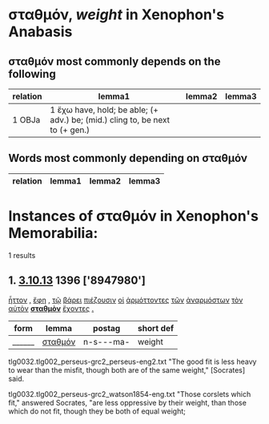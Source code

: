 # σταθμόν, *weight*  in Xenophon's Anabasis
##  σταθμόν most commonly depends on the following
| relation | lemma1 | lemma2 | lemma3  |
| --- | --- | --- | ---  |
| 1 OBJa | 1 ἔχω have, hold; be able; (+ adv.) be; (mid.) cling to, be next to (+ gen.) | 
## Words most commonly depending on σταθμόν
| relation | lemma1 | lemma2 | lemma3  |
| --- | --- | --- | ---  |
# Instances of σταθμόν in Xenophon's Memorabilia:
1 results
## 1. [3.10.13](https://beyond-translation.perseus.org/reader/urn:cts:greekLit:tlg0032.002.perseus-grc2:3.10.13?mode=syntax-trees) 1396 ['8947980']
[ἧττον](https://atlas-test.fly.dev/morphology/lemmas/?lang=grc&q=ἥσσων "ἥσσων a-s---nac less, weaker") [,](https://atlas-test.fly.dev/morphology/lemmas/?lang=grc&q=, ", u-------- NoDef") [ἔφη](https://atlas-test.fly.dev/morphology/lemmas/?lang=grc&q=φημί "φημί v3siia--- to say, to claim") [,](https://atlas-test.fly.dev/morphology/lemmas/?lang=grc&q=, ", u-------- NoDef") [τῷ](https://atlas-test.fly.dev/morphology/lemmas/?lang=grc&q=ὁ "ὁ l-s---nd- the") [βάρει](https://atlas-test.fly.dev/morphology/lemmas/?lang=grc&q=βάρος "βάρος n-s---nd- weight") [πιέζουσιν](https://atlas-test.fly.dev/morphology/lemmas/?lang=grc&q=πιέζω "πιέζω v3ppia--- to press, squeeze; oppress, distress") [οἱ](https://atlas-test.fly.dev/morphology/lemmas/?lang=grc&q=ὁ "ὁ l-p---mn- the") [ἁρμόττοντες](https://atlas-test.fly.dev/morphology/lemmas/?lang=grc&q=ἁρμόζω "ἁρμόζω v-pppamn- to fit together, join") [τῶν](https://atlas-test.fly.dev/morphology/lemmas/?lang=grc&q=ὁ "ὁ l-p---mg- the") [ἀναρμόστων](https://atlas-test.fly.dev/morphology/lemmas/?lang=grc&q=ἀνάρμοστος "ἀνάρμοστος a-p---mg- unsuitable, incongruous, disproportionate") [τὸν](https://atlas-test.fly.dev/morphology/lemmas/?lang=grc&q=ὁ "ὁ l-s---ma- the") [αὐτὸν](https://atlas-test.fly.dev/morphology/lemmas/?lang=grc&q=αὐτός "αὐτός a-s---ma- unemph. 3rd pers.pronoun; -self; [the] same") **[σταθμὸν](https://atlas-test.fly.dev/morphology/lemmas/?lang=grc&q=σταθμόν "σταθμόν n-s---ma- weight")** [ἔχοντες](https://atlas-test.fly.dev/morphology/lemmas/?lang=grc&q=ἔχω "ἔχω v-pppamn- have, hold; be able; (+ adv.) be; (mid.) cling to, be next to (+ gen.)") [.](https://atlas-test.fly.dev/morphology/lemmas/?lang=grc&q=. ". u-------- NoDef") 


| form | lemma | postag | short def |
| --- | --- | --- | --- |
| ______ | [σταθμόν](https://atlas-test.fly.dev/morphology/lemmas/?lang=grc&q=σταθμόν) | n-s---ma- | weight |

tlg0032.tlg002_perseus-grc2_perseus-eng2.txt "The good fit is less heavy to wear than the misfit, though both are of the same weight," [Socrates] said. 

tlg0032.tlg002_perseus-grc2_watson1854-eng.txt "Those corslets which fit," answered Socrates, "are less oppressive by their weight, than those which do not fit, though they be both of equal weight; 

